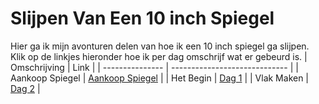 # Slijpen Van Een 10 inch Spiegel

Hier ga ik mijn avonturen delen van hoe ik een 10 inch spiegel ga slijpen. Klik op de linkjes hieronder hoe ik per dag omschrijf wat er gebeurd is.
| Omschrijving    | Link                          |
| --------------- | ----------------------------- |
| Aankoop Spiegel | [Aankoop Spiegel](aankoop.md) |
| Het Begin       | [Dag 1](./dag1/)              |
| Vlak Maken      | [Dag 2](./dag2/)              |